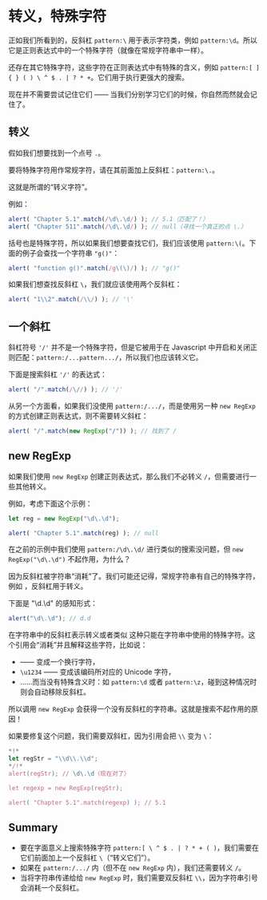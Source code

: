 # 转义，特殊字符

正如我们所看到的，反斜杠 `pattern:\` 用于表示字符类，例如 `pattern:\d`。所以它是正则表达式中的一个特殊字符（就像在常规字符串中一样）。

还存在其它特殊字符，这些字符在正则表达式中有特殊的含义，例如 `pattern:[ ] { } ( ) \ ^ $ . | ? * +`。它们用于执行更强大的搜索。

现在并不需要尝试记住它们 —— 当我们分别学习它们的时候，你自然而然就会记住了。

## 转义

假如我们想要找到一个点号 `.`。

要将特殊字符用作常规字符，请在其前面加上反斜杠：`pattern:\.`。

这就是所谓的“转义字符”。

例如：

```js
alert( "Chapter 5.1".match(/\d\.\d/) ); // 5.1（匹配了！）
alert( "Chapter 511".match(/\d\.\d/) ); // null（寻找一个真正的点 \.）
```

括号也是特殊字符，所以如果我们想要查找它们，我们应该使用 `pattern:\(`。下面的例子会查找一个字符串 `"g()"`：

```js
alert( "function g()".match(/g\(\)/) ); // "g()"
```

如果我们想查找反斜杠 `\`，我们就应该使用两个反斜杠：

```js
alert( "1\\2".match(/\\/) ); // '\'
```

## 一个斜杠

斜杠符号 `'/'` 并不是一个特殊字符，但是它被用于在 Javascript 中开启和关闭正则匹配：`pattern:/...pattern.../`，所以我们也应该转义它。

下面是搜索斜杠 `'/'` 的表达式：

```js
alert( "/".match(/\//) ); // '/'
```

从另一个方面看，如果我们没使用 `pattern:/.../`，而是使用另一种 `new RegExp` 的方式创建正则表达式，则不需要转义斜杠：

```js
alert( "/".match(new RegExp("/")) ); // 找到了 /
```

## new RegExp

如果我们使用 `new RegExp` 创建正则表达式，那么我们不必转义 `/`，但需要进行一些其他转义。

例如，考虑下面这个示例：

```js
let reg = new RegExp("\d\.\d");

alert( "Chapter 5.1".match(reg) ); // null
```

在之前的示例中我们使用 `pattern:/\d\.\d/` 进行类似的搜索没问题，但 `new RegExp("\d\.\d")` 不起作用，为什么？

因为反斜杠被字符串“消耗”了。我们可能还记得，常规字符串有自己的特殊字符，例如 ，反斜杠用于转义。

下面是 "\d.\d" 的感知形式：

```js
alert("\d\.\d"); // d.d
```

在字符串中的反斜杠表示转义或者类似  这种只能在字符串中使用的特殊字符。这个引用会“消耗”并且解释这些字符，比如说：

* &#x20;—— 变成一个换行字符，
* `\u1234` —— 变成该编码所对应的 Unicode 字符，
* ……而当没有特殊含义时：如 `pattern:\d` 或者 `pattern:\z`，碰到这种情况时则会自动移除反斜杠。

所以调用 `new RegExp` 会获得一个没有反斜杠的字符串。这就是搜索不起作用的原因！

如果要修复这个问题，我们需要双斜杠，因为引用会把 `\\` 变为 `\`：

```js
*!*
let regStr = "\\d\\.\\d";
*/!*
alert(regStr); // \d\.\d（现在对了）

let regexp = new RegExp(regStr);

alert( "Chapter 5.1".match(regexp) ); // 5.1
```

## Summary

* 要在字面意义上搜索特殊字符 `pattern:[ \ ^ $ . | ? * + ( )`，我们需要在它们前面加上一个反斜杠 `\`（“转义它们”）。
* 如果在 `pattern:/.../` 内（但不在 `new RegExp` 内），我们还需要转义 `/`。
* 当将字符串传递给给 `new RegExp` 时，我们需要双反斜杠 `\\`，因为字符串引号会消耗一个反斜杠。
